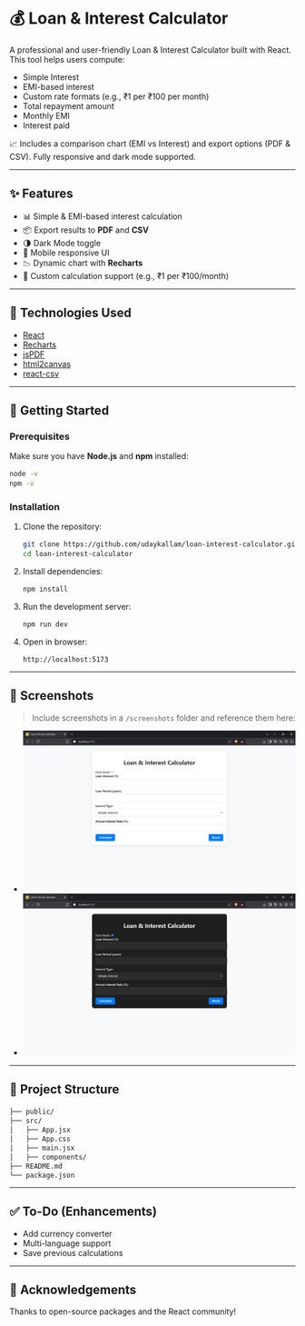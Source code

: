 # 💰 Loan & Interest Calculator

A professional and user-friendly Loan & Interest Calculator built with React. This tool helps users compute:

- Simple Interest
- EMI-based interest
- Custom rate formats (e.g., ₹1 per ₹100 per month)
- Total repayment amount
- Monthly EMI
- Interest paid

📈 Includes a comparison chart (EMI vs Interest) and export options (PDF & CSV). Fully responsive and dark mode supported.

---

## ✨ Features

- 📊 Simple & EMI-based interest calculation
- 📦 Export results to **PDF** and **CSV**
- 🌗 Dark Mode toggle
- 📱 Mobile responsive UI
- 📉 Dynamic chart with **Recharts**
- 🧮 Custom calculation support (e.g., ₹1 per ₹100/month)

---

## 🔧 Technologies Used

- [React](https://reactjs.org/)
- [Recharts](https://recharts.org/)
- [jsPDF](https://github.com/parallax/jsPDF)
- [html2canvas](https://github.com/niklasvh/html2canvas)
- [react-csv](https://github.com/react-csv/react-csv)

---

## 🚀 Getting Started

### Prerequisites

Make sure you have **Node.js** and **npm** installed:

```bash
node -v
npm -v
```

### Installation

1. Clone the repository:
   ```bash
   git clone https://github.com/udaykallam/loan-interest-calculator.git
   cd loan-interest-calculator
   ```

2. Install dependencies:
   ```bash
   npm install
   ```

3. Run the development server:
   ```bash
   npm run dev
   ```

4. Open in browser:
   ```
   http://localhost:5173
   ```

---

## 📸 Screenshots

> Include screenshots in a `/screenshots` folder and reference them here:

- ![App Screenshot Light](./screenshots/light-mode.png)
- ![App Screenshot Dark](./screenshots/dark-mode.png)

---

## 📁 Project Structure

```
├── public/
├── src/
│   ├── App.jsx
│   ├── App.css
|   ├── main.jsx
│   ├── components/
├── README.md
└── package.json
```

---

## ✅ To-Do (Enhancements)

- Add currency converter
- Multi-language support
- Save previous calculations

---

## 🙌 Acknowledgements

Thanks to open-source packages and the React community!
